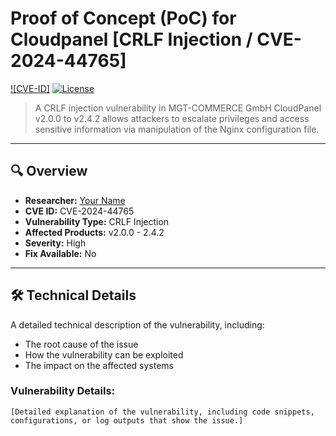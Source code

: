 # Proof of Concept (PoC) for Cloudpanel [CRLF Injection / CVE-2024-44765]

[![CVE-ID]](https://cve.mitre.org/cgi-bin/cvename.cgi?name=CVE-2024-44765)
[![License](https://img.shields.io/badge/license-MIT-blue.svg)](LICENSE)


> A CRLF injection vulnerability in MGT-COMMERCE GmbH CloudPanel v2.0.0 to v2.4.2 allows attackers to escalate privileges and access sensitive information via manipulation of the Nginx configuration file. 

---

## 🔍 Overview

- **Researcher:** [Your Name](https://github.com/EagleTube)
- **CVE ID:** CVE-2024-44765
- **Vulnerability Type:** CRLF Injection
- **Affected Products:** v2.0.0 - 2.4.2
- **Severity:** High
- **Fix Available:** No

---

## 🛠️ Technical Details

A detailed technical description of the vulnerability, including:
- The root cause of the issue
- How the vulnerability can be exploited
- The impact on the affected systems

### Vulnerability Details:

```text
[Detailed explanation of the vulnerability, including code snippets, configurations, or log outputs that show the issue.]
